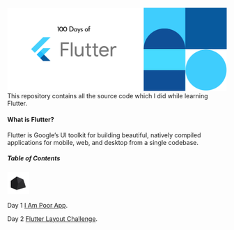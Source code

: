 ![Cover](https://raw.githubusercontent.com/iamhashimirfan/100DaysofFlutter/master/resources/Cover.png?token=AMF2I24Y7O5PY7OBLUP2PCS7EPRLA)
This repository contains all the source code which I did while learning Flutter.

#### What is Flutter?

Flutter is Google’s UI toolkit for building beautiful, natively compiled applications for mobile, web, and desktop from a single codebase.

##### Table of Contents

<img src="https://raw.githubusercontent.com/iamhashimirfan/100DaysofFlutter/master/resources/iampoorapp.png?token=AMF2I2ZG66HOJK7WTEDUFVC7EPU54" width="50" height="50" />

Day 1 [I Am Poor App](https://github.com/iamhashimirfan/100DaysofFlutter/tree/master/i_am_poor/).


Day 2 [Flutter Layout Challenge]().





